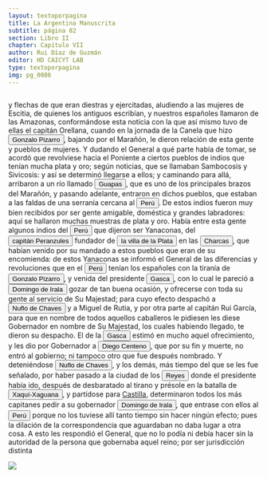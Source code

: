 ```yaml
---
layout: textoporpagina
title: La Argentina Manuscrita
subtitle: página 82
section: Libro II
chapter: Capítulo VII
author: Rui Díaz de Guzmán
editor: HD CAICYT LAB
type: textoporpagina
img: pg_0086
---
```

<div class="row">
    <div class="column">
<p>y flechas de que eran diestras y ejercitadas, aludiendo a las mujeres de Escitia, de quienes los antiguos escribían, y nuestros españoles llamaron de las Amazonas, conformándose esta noticia con la que así mismo tuvo de ellas el capitán Orellana, cuando en la jornada de la Canela que hizo <button class="balloon" data-balloon-pos="up" data-balloon-length="large" data-balloon="Pizarro (Gonzalo). Tuvo noticia de las Amazonas. Tirano del Perú, derrotado en Xaqui-xaguana.">Gonzalo Pizarro</button>, bajando por el Marañón, le dieron relación de esta gente y pueblos de mujeres. Y dudando el General a qué parte había de tomar, se acordó que revolviese hacia el Poniente a ciertos pueblos de indios que tenían mucha plata y oro; según noticias, que se llamaban <persName xml:id="recogito-b272a683-10cf-4dae-9b26-33c8a464e166" ana="tribe">Sambocosis</persName> y <persName xml:id="recogito-e59044d3-2cac-4d7a-8053-750f53a5a4ff" ana="tribe">Sivicosis</persName>: y así se determinó llegarse a ellos; y caminando para allá, arribaron a un río llamado <a href="https://recogito.pelagios.org/document/wzqxhk0h3vpikm/part/1/edit#655b8181-8615-483e-83b1-699c940bd030" target="_blank"><button class="balloon" data-balloon-pos="up" data-balloon-length="large" data-balloon="Río llamado Guapay, o Guarapay, río a 20 leguas de la ciudad de San Lorenzo, en Santa Cruz de la Sierra.">Guapas</button></a>, que es uno de los principales brazos del Marañón, y pasando adelante, entraron en dichos pueblos, que estaban a las faldas de una serranía cercana al <a href="https://recogito.pelagios.org/document/wzqxhk0h3vpikm/part/1/edit#bf011369-f062-4743-9250-aa85d23eb6e5" target="_blank"><button class="balloon" data-balloon-pos="up" data-balloon-length="large" data-balloon="Entendido como virreinato del Perú.">Perú</button></a>. De estos indios fueron muy bien recibidos por ser gente amigable, doméstica y grandes labradores: aquí se hallaron muchas muestras de plata y oro. Había entre esta gente algunos indios del <a href="https://recogito.pelagios.org/document/wzqxhk0h3vpikm/part/1/edit#9fb98560-a370-4e32-8e35-934a86972966" target="_blank"><button class="balloon" data-balloon-pos="up" data-balloon-length="large" data-balloon="Entendido como virreinato del Perú.">Perú</button></a> que dijeron ser <persName xml:id="recogito-2441423e-48dc-4c96-bfc4-528f20c3d6e7" ana="tribe">Yanaconas</persName>, del <button class="balloon" data-balloon-pos="up" data-balloon-length="large" data-balloon="Peranzules. Fundador de la ciudad de la Plata. Su verdadero nombre era Pedro Anzures, natural de Cisneros, que por orden de Pizarro fundó en 1539 la ciudad de la Plata.">capitán Peranzules</button> fundador de <a href="https://recogito.pelagios.org/document/wzqxhk0h3vpikm/part/1/edit#9ba09a05-21d9-4e0a-842d-36444decd6a1" target="_blank"><button class="balloon" data-balloon-pos="up" data-balloon-length="large" data-balloon="La provincia de Charcas, cuyos límites se superponen con la Audiencia de Charchas, tenía su sede en Sucre (Ciudad de la Plata, 1538).">la villa de la Plata</button></a> en las <a href="https://recogito.pelagios.org/document/wzqxhk0h3vpikm/part/1/edit#545d75d8-b265-4cf7-a84a-0839c938ead6" target="_blank"><button class="balloon" data-balloon-pos="up" data-balloon-length="large" data-balloon="La provincia de Charcas, cuyos límites se superponen con la Audiencia de Charchas, tenía su sede en Sucre (Ciudad de la Plata, 1538).">Charcas</button></a>, que habían venido por su mandado a estos pueblos que eran de su encomienda: de estos <persName xml:id="recogito-0365a535-99d3-49fe-99e5-ea348b4e732d" ana="tribe">Yanaconas</persName> se informó el General de las diferencias y revoluciones que en el <a href="https://recogito.pelagios.org/document/wzqxhk0h3vpikm/part/1/edit#9a26cf01-3198-4819-9283-c0d206cf5ea6" target="_blank"><button class="balloon" data-balloon-pos="up" data-balloon-length="large" data-balloon="Entendido como virreinato del Perú.">Perú</button></a> tenían los españoles con la tiranía de <button class="balloon" data-balloon-pos="up" data-balloon-length="large" data-balloon="Pizarro (Gonzalo). Tuvo noticia de las Amazonas. Tirano del Perú, derrotado en Xaqui-xaguana.">Gonzalo Pizarro</button>, y venida del presidente <button class="balloon" data-balloon-pos="up" data-balloon-length="large" data-balloon="Pedro de la Gasca o bien Pedro Lagasca (Navarregadilla de Ávila, Corona de Castilla, agosto de 1493 – Sigüenza de Guadalajara, Corona de España, 13 de noviembre de 1567) era un sacerdote, funcionario, diplomático y militar español del siglo XVI que fue nombrado caballero de la Orden de Santiago y consejero del Tribunal del Santo Oficio. Fue designado en 1546 como presidente de la Real Audiencia de Lima con la misión de acabar con la rebelión de Gonzalo Pizarro en el Virreinato del Perú, cumpliendo cabalmente su cometido, y ha pasado a la historia con el apelativo de Pacificador. Hizo luego un ordenamiento general del territorio y culminó su brillante carrera como obispo de Palencia desde 1550 y luego de Sigüenza desde 1561 hasta su fallecimiento.">Gasca</button>, con lo cual le pareció a <button class="balloon" data-balloon-pos="up" data-balloon-length="large" data-balloon="Domingo Martínez de Irala (Vergara de la Hermandad de Guipúzcoa, Corona de Castilla, 1509 - Asunción del Paraguay, Virreinato del Perú, 3 de octubre de 1556) fue un conquistador, explorador y colonizador español que como lugarteniente de Juan de Ayolas quien lo nombrara interinamente hasta que regresara como teniente de gobernador de La Candelaria en 1537, luego lo sería de hecho, y posteriormente elegido por el pueblo según real cédula, como teniente de gobernador general de Asunción.Ocupó tres veces el cargo de gobernador interino del Río de la Plata y del Paraguay, en los períodos de 1539 a 1542, de 1544 hasta 1548 y por último desde 1549. El emperador Carlos V lo nombraría definitivamente como titular en el cargo gubernamental en el año 1555, que lo ostentaría hasta su fallecimiento.En 1543 fundó en el Chaco Boreal el Puerto de los Reyes, a orillas del río Paraguay y del pantano de los Jarayes, sobre las costas de la laguna La Gaiba. Avellaneda, Mercedes; Perusset, Macarena, &quot;Irala, el primer estratega del Plata&quot;, en Historia Paraguaya. Anuario de la Academia Paraguaya de la Historia, vol. XLVI, 2006, pp. 319-363.Lafuente Machain, Ricardo, El gobernador Domingo de Irala, Asunción, Academia Paraguaya de la Historia, 2005 [1939].">Domingo de Irala</button> gozar de tan buena ocasión, y ofrecerse con toda su gente al servicio de Su Majestad; para cuyo efecto despachó a <button class="balloon" data-balloon-pos="up" data-balloon-length="large" data-balloon="Ñuflo de Chaves o menos conocido como Nufrio de Chávez (Cáceres de la Extremadura leonesa, Corona de España, 1518 – aldea Mitimi de la laguna de los Xarayes, gobernación de Santa Cruz de la Sierra del Virreinato del Perú, 3 de octubre de 1568) era un explorador y conquistador español, conocido por sus exploraciones del actual territorio del Paraguay y la zona suroriental de la actual Bolivia y por haber fundado la ciudad de Santa Cruz de la Sierra en 1561. Fue el continuador de la política colonizadora de Domingo Martínez de Irala.Su actividad permitió extender la colonización por esas regiones. Fue el primer hombre que atravesó el continente, partiendo del Atlántico al Pacífico, para lograr la conquista del centro de América meridional. Su temprana muerte no supuso la interrupción de la actividad conquistadora de todo el territorio que hoy conforma esa extensa comarca, porque su legado quedó en las gentes de la vieja ciudad, quienes extendieron su cultura por todo lo que hoy se conoce como el Oriente Boliviano.">Nuflo de Chaves</button> y a Miguel de Rutia, y por otra parte al capitán Rui García, para que en nombre de todos aquellos caballeros le pidiesen les diese Gobernador en nombre de Su Majestad, los cuales habiendo llegado, te dieron su despacho. El de la <button class="balloon" data-balloon-pos="up" data-balloon-length="large" data-balloon="Pedro de la Gasca o bien Pedro Lagasca (Navarregadilla de Ávila, Corona de Castilla, agosto de 1493 – Sigüenza de Guadalajara, Corona de España, 13 de noviembre de 1567) era un sacerdote, funcionario, diplomático y militar español del siglo XVI que fue nombrado caballero de la Orden de Santiago y consejero del Tribunal del Santo Oficio. Fue designado en 1546 como presidente de la Real Audiencia de Lima con la misión de acabar con la rebelión de Gonzalo Pizarro en el Virreinato del Perú, cumpliendo cabalmente su cometido, y ha pasado a la historia con el apelativo de Pacificador. Hizo luego un ordenamiento general del territorio y culminó su brillante carrera como obispo de Palencia desde 1550 y luego de Sigüenza desde 1561 hasta su fallecimiento.">Gasca</button> estimó en mucho aquel ofrecimiento, y les dio por Gobernador a <button class="balloon" data-balloon-pos="up" data-balloon-length="large" data-balloon="Centeno (Diego). Es derrotado en Pocona; se esconde en una cueva, donde vive mucho tiempo. Es nombrado Gobernador por el Presidente de la Gasca, y muere antes de recibirse del mando.">Diego Centeno</button>, que por su fin y muerte, no entró al gobierno; ni tampoco otro que fue después nombrado. Y deteniéndose <button class="balloon" data-balloon-pos="up" data-balloon-length="large" data-balloon="Ñuflo de Chaves o menos conocido como Nufrio de Chávez (Cáceres de la Extremadura leonesa, Corona de España, 1518 – aldea Mitimi de la laguna de los Xarayes, gobernación de Santa Cruz de la Sierra del Virreinato del Perú, 3 de octubre de 1568) era un explorador y conquistador español, conocido por sus exploraciones del actual territorio del Paraguay y la zona suroriental de la actual Bolivia y por haber fundado la ciudad de Santa Cruz de la Sierra en 1561. Fue el continuador de la política colonizadora de Domingo Martínez de Irala.Su actividad permitió extender la colonización por esas regiones. Fue el primer hombre que atravesó el continente, partiendo del Atlántico al Pacífico, para lograr la conquista del centro de América meridional. Su temprana muerte no supuso la interrupción de la actividad conquistadora de todo el territorio que hoy conforma esa extensa comarca, porque su legado quedó en las gentes de la vieja ciudad, quienes extendieron su cultura por todo lo que hoy se conoce como el Oriente Boliviano.">Nuflo de Chaves</button>, y los demás, más tiempo del que se les fue señalado, por haber pasado a la ciudad de los <a href="https://recogito.pelagios.org/document/wzqxhk0h3vpikm/part/1/edit#64947e30-0ef1-4fc4-b45c-658c60fa3625" target="_blank"><button class="balloon" data-balloon-pos="up" data-balloon-length="large" data-balloon="Puerto establecido sobre el río Paraguay en los límtes meridionales del Gran Pantanal, sobre la entrada del río Cuiabá.">Reyes</button></a> donde el presidente había ido, después de desbaratado al tirano y présole en la batalla de <button class="balloon" data-balloon-pos="up" data-balloon-length="large" data-balloon="Xaqui-xaguana. Lugar donde el Presidente La Gasca derrotó e hizo prisionero a Gonzalo de Pizarro. Campo célebre en la historia antigua y moderna del Perú, y en donde en varias épocas corrieron raudales de sangre. Dista cerca de cuatro leguas del Cuzco, a corta distancia del paraje, donde el Inca Viracocha obtuvo un célebre triunfa sobre los indios rebeldes, de los cuales perecieron 30000 en un sólo día. La sangre llenó el estero de un torrente, lo que hizo dar a este campo el nombre de Yahur pampa: &quot;campo de sangre&quot;. Este mismo sitio presenció el suplicio de los próceres y parientes del Inca Huascar, y poco después la derrota y la muerte de Gonzalo Pizarro y de sus caudillos. Este nombre debe escribirse Sacsahuana, que en el idioma quecchua significa &quot;campo del escarmiento&quot;; de sacsa, monte o médano, y huana, castigo.">Xaquí-Xaguana</button>, y partídose para <a href="https://recogito.pelagios.org/document/wzqxhk0h3vpikm/part/1/edit#17424560-3f4b-48e2-ad8b-378647b415b5" target="_blank">Castilla</a>, determinaron todos los más capitanes pedir a su gobernador <button class="balloon" data-balloon-pos="up" data-balloon-length="large" data-balloon="Domingo Martínez de Irala (Vergara de la Hermandad de Guipúzcoa, Corona de Castilla, 1509 - Asunción del Paraguay, Virreinato del Perú, 3 de octubre de 1556) fue un conquistador, explorador y colonizador español que como lugarteniente de Juan de Ayolas quien lo nombrara interinamente hasta que regresara como teniente de gobernador de La Candelaria en 1537, luego lo sería de hecho, y posteriormente elegido por el pueblo según real cédula, como teniente de gobernador general de Asunción.Ocupó tres veces el cargo de gobernador interino del Río de la Plata y del Paraguay, en los períodos de 1539 a 1542, de 1544 hasta 1548 y por último desde 1549. El emperador Carlos V lo nombraría definitivamente como titular en el cargo gubernamental en el año 1555, que lo ostentaría hasta su fallecimiento.En 1543 fundó en el Chaco Boreal el Puerto de los Reyes, a orillas del río Paraguay y del pantano de los Jarayes, sobre las costas de la laguna La Gaiba. Avellaneda, Mercedes; Perusset, Macarena, &quot;Irala, el primer estratega del Plata&quot;, en Historia Paraguaya. Anuario de la Academia Paraguaya de la Historia, vol. XLVI, 2006, pp. 319-363.Lafuente Machain, Ricardo, El gobernador Domingo de Irala, Asunción, Academia Paraguaya de la Historia, 2005 [1939].">Domingo de Irala</button>, que entrase con ellos al <a href="https://recogito.pelagios.org/document/wzqxhk0h3vpikm/part/1/edit#5085358e-d4a3-41fe-a243-c2e263c05f36" target="_blank"><button class="balloon" data-balloon-pos="up" data-balloon-length="large" data-balloon="Entendido como virreinato del Perú.">Perú</button></a> porque no los tuviese allí tanto tiempo sin hacer ningún efecto; pues la dilación de la correspondencia que aguardaban no daba lugar a otra cosa. A esto les respondió el General, que no lo podía ni debía hacer sin la autoridad de la persona que gobernaba aquel reino; por ser jurisdicción distinta</p></div>

<div class="column">
<a href="{{site.baseurl}}/assets/img/argentina_manuscrita/{{page.img}}.jpg"><img src="{{site.baseurl}}/assets/img/argentina_manuscrita/{{page.img}}.jpg"></a>
</div>
</div>